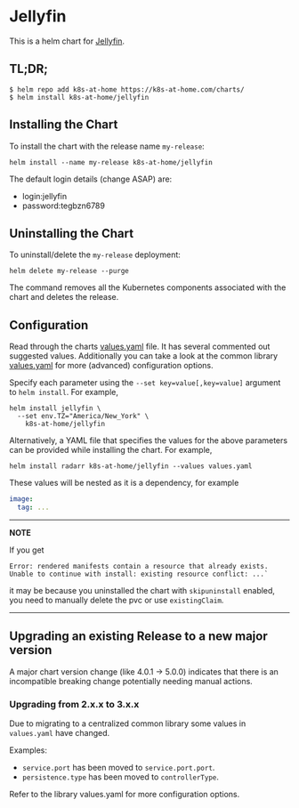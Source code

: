 # Jellyfin

This is a helm chart for [Jellyfin](https://github.com/jellyfin/jellyfin).

## TL;DR;

```shell
$ helm repo add k8s-at-home https://k8s-at-home.com/charts/
$ helm install k8s-at-home/jellyfin
```

## Installing the Chart

To install the chart with the release name `my-release`:

```console
helm install --name my-release k8s-at-home/jellyfin
```

The default login details (change ASAP) are:

* login:jellyfin
* password:tegbzn6789

## Uninstalling the Chart

To uninstall/delete the `my-release` deployment:

```console
helm delete my-release --purge
```

The command removes all the Kubernetes components associated with the chart and deletes the release.

## Configuration
Read through the charts [values.yaml](https://github.com/k8s-at-home/charts/blob/master/charts/jellyfin/values.yaml)
file. It has several commented out suggested values.
Additionally you can take a look at the common library [values.yaml](https://github.com/k8s-at-home/charts/blob/master/charts/common/values.yaml) for more (advanced) configuration options.

Specify each parameter using the `--set key=value[,key=value]` argument to `helm install`. For example,
```console
helm install jellyfin \
  --set env.TZ="America/New_York" \
    k8s-at-home/jellyfin
```
Alternatively, a YAML file that specifies the values for the above parameters can be provided while installing the
chart. For example,
```console
helm install radarr k8s-at-home/jellyfin --values values.yaml 
```

These values will be nested as it is a dependency, for example
```yaml
image:
  tag: ...
```

---
**NOTE**

If you get
```console
Error: rendered manifests contain a resource that already exists. Unable to continue with install: existing resource conflict: ...`
```
it may be because you uninstalled the chart with `skipuninstall` enabled, you need to manually delete the pvc or use `existingClaim`.

---

## Upgrading an existing Release to a new major version

A major chart version change (like 4.0.1 -> 5.0.0) indicates that there is an incompatible breaking change potentially needing manual actions.

### Upgrading from 2.x.x to 3.x.x

Due to migrating to a centralized common library some values in `values.yaml` have changed.

Examples:

* `service.port` has been moved to `service.port.port`.
* `persistence.type` has been moved to `controllerType`.

Refer to the library values.yaml for more configuration options.
